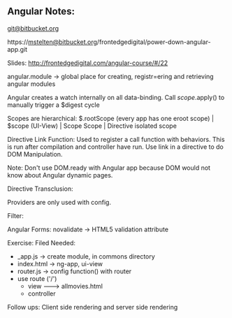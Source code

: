 Angular Notes:
---------------
git@bitbucket.org

https://mstelten@bitbucket.org/frontedgedigital/power-down-angular-app.git

Slides: http://frontedgedigital.com/angular-course/#/22


angular.module -> global place for creating, registr=ering and retrieving angular modules


Angular creates a watch internally on all data-binding.
Call $scope.$apply() to manually trigger a $digest cycle

Scopes are hierarchical:
$.rootScope   (every app has one eroot scope)
|
$scope (UI-View)
|
Scope   Scope
|
Directive isolated scope


Directive Link Function:  Used to register a call function with behaviors. This is run after compilation and controller have run. Use link in a directive to do DOM Manipulation.

Note: Don't use DOM.ready with Angular app because DOM would not know about Angular dynamic pages.

Directive Transclusion:


Providers are only used with config.


Filter: 


Angular Forms:
novalidate -> HTML5 validation attribute


Exercise:
Filed Needed:
 - _app.js -> create module, in commons directory
 - index.html -> ng-app, ui-view
 - router.js -> config function() with router
 - use route ('/')
 	- view ---> allmovies.html
 	- controller









Follow ups:
Client side rendering and server side rendering